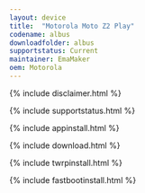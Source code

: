 ```yaml
---
layout: device
title:  "Motorola Moto Z2 Play"
codename: albus
downloadfolder: albus
supportstatus: Current
maintainer: EmaMaker
oem: Motorola
---
```


{% include disclaimer.html %}

{% include supportstatus.html %}

{% include appinstall.html %}

{% include download.html %}

{% include twrpinstall.html %}

{% include fastbootinstall.html %}
